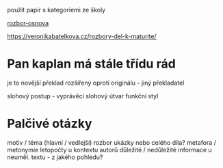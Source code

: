 


použít papír s kategoriemi ze školy

[rozbor-osnova](
	https://supskv.cz/wp-content/uploads/2019/09/%C4%8Cten%C3%A1%C5%99sk%C3%BD-den%C3%ADk-a-osnova-zkou%C5%A1en%C3%AD.pdf
)

https://veronikabatelkova.cz/rozbory-del-k-maturite/

# Pan kaplan má stále třídu rád
je to novější překlad rozšířený oproti originálu - jiný překladatel


slohový postup - vyprávěcí
slohový útvar
funkční styl


# Palčivé otázky
motiv / téma (hlavní / vedlejší)
rozbor ukázky nebo celého díla?
metafora / metonymie
letopočty u kontextu autorů
důležité / nedůležité informace u neuměl. textu
	- z jakého pohledu?

